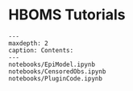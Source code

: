 # HBOMS Tutorials

```{toctree}
---
maxdepth: 2
caption: Contents:
---
notebooks/EpiModel.ipynb
notebooks/CensoredObs.ipynb
notebooks/PluginCode.ipynb
```